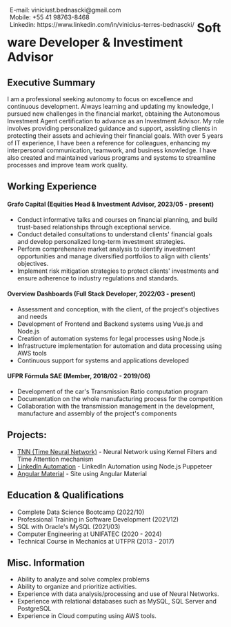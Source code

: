 <span style="float:left;padding:6px">
  E-mail: viniciust.bednascki@gmail.com <br> Mobile: +55 41 98763-8468 <br> Linkedin: https://www.linkedin.com/in/vinicius-terres-bednascki/
</span>

# Software Developer & Investiment Advisor

## Executive Summary

I am a professional seeking autonomy to focus on excellence and continuous development. Always learning and updating my knowledge, I pursued new challenges in the financial market, obtaining the Autonomous Investment Agent certification to advance as an Investment Advisor.
My role involves providing personalized guidance and support, assisting clients in protecting their assets and achieving their financial goals.
With over 5 years of IT experience, I have been a reference for colleagues, enhancing my interpersonal communication, teamwork, and business knowledge. I have also created and maintained various programs and systems to streamline processes and improve team work quality.

## Working Experience

#### Grafo Capital (Equities Head & Investment Advisor, 2023/05 - present) 

* Conduct informative talks and courses on financial planning, and build trust-based relationships through exceptional service.
* Conduct detailed consultations to understand clients' financial goals and develop personalized long-term investment strategies.
* Perform comprehensive market analysis to identify investment opportunities and manage diversified portfolios to align with clients' objectives.
* Implement risk mitigation strategies to protect clients' investments and ensure adherence to industry regulations and standards.

#### Overview Dashboards (Full Stack Developer, 2022/03 - present) 

* Assessment and conception, with the client, of the project's objectives and needs
* Development of Frontend and Backend systems using Vue.js and Node.js
* Creation of automation systems for legal processes using Node.js
* Infrastructure implementation for automation and data processing using AWS tools
* Continuous support for systems and applications developed

#### UFPR Fórmula SAE (Member, 2018/02 - 2019/06) 

* Development of the car's Transmission Ratio computation program
* Documentation on the whole manufacturing process for the competition
* Collaboration with the transmission management in the development, manufacture and assembly of the project's components

## Projects: 

* [TNN (Time Neural Network)](https://colab.research.google.com/drive/1gNXA9SzJb_8h_IOdgq5Cs2RKHamM7pK6?usp=sharing) - Neural Network using Kernel Filters and Time Attention mechanism
* [LinkedIn Automation](https://github.com/ViniciusTBednascki/LinkedinMessageAutomation) - LinkedIn Automation using Node.js Puppeteer
* [Angular Material](https://github.com/ViniciusTBednascki/exercicioAngulaMaterial) - Site using Angular Material

## Education & Qualifications

* Complete Data Science Bootcamp (2022/10)
* Professional Training in Software Development (2021/12)
* SQL with Oracle's MySQL (2021/03)
* Computer Engineering at UNIFATEC (2020 - 2024)
* Technical Course in Mechanics at UTFPR (2013 - 2017)

## Misc. Information

* Ability to analyze and solve complex problems
* Ability to organize and prioritize activities.
* Experience with data analysis/processing and use of Neural Networks.
* Experience with relational databases such as MySQL, SQL Server and PostgreSQL
* Experience in Cloud computing using AWS tools.
